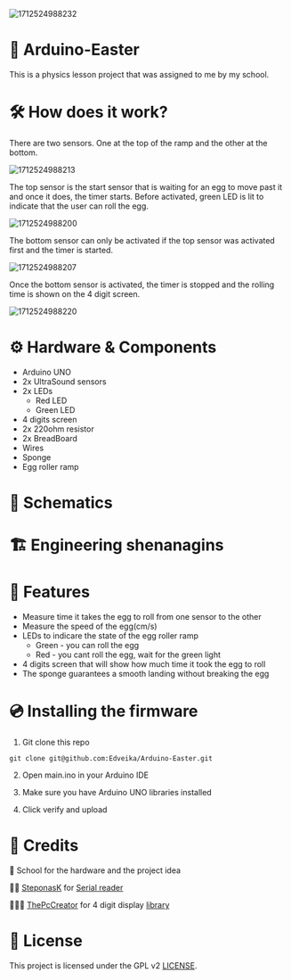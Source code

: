 ![1712524988232](https://github.com/Edveika/Arduino-Easter/assets/113787144/3f07722c-84c9-4180-aecf-91a4b7fc49fa)

# 🐣 Arduino-Easter

This is a physics lesson project that was assigned to me by my school.

# 🛠️ How does it work?

There are two sensors. One at the top of the ramp and the other at the bottom. 

![1712524988213](https://github.com/Edveika/Arduino-Easter/assets/113787144/8fcc798a-3500-41de-b353-63c340984c54)


The top sensor is the start sensor that is waiting for an egg to move past it and once it does, the timer starts. Before activated, green LED is lit to indicate that the user can roll the egg.

![1712524988200](https://github.com/Edveika/Arduino-Easter/assets/113787144/ff2b2d0c-404d-497f-970a-ea33cff59979)

The bottom sensor can only be activated if the top sensor was activated first and the timer is started.

![1712524988207](https://github.com/Edveika/Arduino-Easter/assets/113787144/33df1098-82e9-4d4f-bf3a-c384c45560fe)

Once the bottom sensor is activated, the timer is stopped and the rolling time is shown on the 4 digit screen.

![1712524988220](https://github.com/Edveika/Arduino-Easter/assets/113787144/0e6825fe-e076-4f08-ae6f-87de31b0bab2)

# ⚙️ Hardware & Components

* Arduino UNO
* 2x UltraSound sensors
* 2x LEDs
  * Red LED
  * Green LED
* 4 digits screen
* 2x 220ohm resistor
* 2x BreadBoard
* Wires
* Sponge
* Egg roller ramp

# 📐 Schematics

# 🏗️ Engineering shenanagins

# 🚀 Features

* Measure time it takes the egg to roll from one sensor to the other
* Measure the speed of the egg(cm/s)
* LEDs to indicare the state of the egg roller ramp
  * Green - you can roll the egg
  * Red - you cant roll the egg, wait for the green light
* 4 digits screen that will show how much time it took the egg to roll
* The sponge guarantees a smooth landing without breaking the egg

# 💿 Installing the firmware

1. Git clone this repo

```
git clone git@github.com:Edveika/Arduino-Easter.git
```

2. Open main.ino in your Arduino IDE

3. Make sure you have Arduino UNO libraries installed

4. Click verify and upload

# 🤝 Credits

🏫 School for the hardware and the project idea

👨‍💻 [SteponasK](https://github.com/steponask) for [Serial reader](https://github.com/SteponasK/Arduino-To-Excel)

👷🏻‍♂️ [ThePcCreator](https://github.com/ThePcCreator) for 4 digit display [library](https://github.com/ThePcCreator/Arduino-4-Digit-7-Segment-Display-Library)

# 📜 License

This project is licensed under the GPL v2 [LICENSE](LICENSE).
